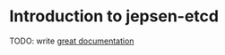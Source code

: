# Introduction to jepsen-etcd

TODO: write [great documentation](http://jacobian.org/writing/what-to-write/)
